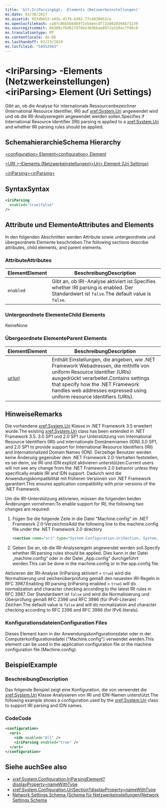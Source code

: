 ```yaml
---
title: '&lt;IriParsing&gt; -Elements (Netzwerkeinstellungen)'
ms.date: 03/30/2017
ms.assetid: 953d0b53-445e-41f9-b302-77c4030852ce
ms.openlocfilehash: ca8fc86b5b64b971e54eec8f7338010394b73239
ms.sourcegitcommit: 6b308cf6d627d78ee36dbbae8972a310ac7fd6c8
ms.translationtype: MT
ms.contentlocale: de-DE
ms.lasthandoff: 01/23/2019
ms.locfileid: "54552943"
---
```

# <a name="ltiriparsinggt-element-uri-settings"></a><span data-ttu-id="ee3ff-102">&lt;IriParsing&gt; -Elements (Netzwerkeinstellungen)</span><span class="sxs-lookup"><span data-stu-id="ee3ff-102">&lt;iriParsing&gt; Element (Uri Settings)</span></span>
<span data-ttu-id="ee3ff-103">Gibt an, ob die Analyse für internationale Ressourcenbezeichner (International Resource Identifier, IRI) auf <xref:System.Uri> angewendet wird und ob die IRI-Analyseregeln angewendet werden sollen.</span><span class="sxs-lookup"><span data-stu-id="ee3ff-103">Specifies if International Resource Identifier (IRI) parsing is applied to a <xref:System.Uri> and whether IRI parsing rules should be applied.</span></span>  
  
## <a name="schema-hierarchy"></a><span data-ttu-id="ee3ff-104">Schemahierarchie</span><span class="sxs-lookup"><span data-stu-id="ee3ff-104">Schema Hierarchy</span></span>  
 [<span data-ttu-id="ee3ff-105">\<configuration> Element</span><span class="sxs-lookup"><span data-stu-id="ee3ff-105">\<configuration> Element</span></span>](../../../../../docs/framework/configure-apps/file-schema/configuration-element.md)  
  
 [<span data-ttu-id="ee3ff-106">\<URI >-Elements (Netzwerkeinstellungen)</span><span class="sxs-lookup"><span data-stu-id="ee3ff-106">\<Uri> Element (Uri Settings)</span></span>](../../../../../docs/framework/configure-apps/file-schema/network/uri-element-uri-settings.md)  
  
 [<span data-ttu-id="ee3ff-107">\<iriParsing></span><span class="sxs-lookup"><span data-stu-id="ee3ff-107">\<iriParsing></span></span>](../../../../../docs/framework/configure-apps/file-schema/network/iriparsing-element-uri-settings.md)  
  
## <a name="syntax"></a><span data-ttu-id="ee3ff-108">Syntax</span><span class="sxs-lookup"><span data-stu-id="ee3ff-108">Syntax</span></span>  
  
```xml  
<iriParsing  
  enabled="true|false"  
/>  
```  
  
## <a name="attributes-and-elements"></a><span data-ttu-id="ee3ff-109">Attribute und Elemente</span><span class="sxs-lookup"><span data-stu-id="ee3ff-109">Attributes and Elements</span></span>  
 <span data-ttu-id="ee3ff-110">In den folgenden Abschnitten werden Attribute sowie untergeordnete und übergeordnete Elemente beschrieben.</span><span class="sxs-lookup"><span data-stu-id="ee3ff-110">The following sections describe attributes, child elements, and parent elements.</span></span>  
  
### <a name="attributes"></a><span data-ttu-id="ee3ff-111">Attribute</span><span class="sxs-lookup"><span data-stu-id="ee3ff-111">Attributes</span></span>  
  
|<span data-ttu-id="ee3ff-112">**Element**</span><span class="sxs-lookup"><span data-stu-id="ee3ff-112">**Element**</span></span>|<span data-ttu-id="ee3ff-113">**Beschreibung**</span><span class="sxs-lookup"><span data-stu-id="ee3ff-113">**Description**</span></span>|  
|-----------------|---------------------|  
|`enabled`|<span data-ttu-id="ee3ff-114">Gibt an, ob IRI-Analyse aktiviert ist.</span><span class="sxs-lookup"><span data-stu-id="ee3ff-114">Specifies whether IRI parsing is enabled.</span></span> <span data-ttu-id="ee3ff-115">Der Standardwert ist `false`.</span><span class="sxs-lookup"><span data-stu-id="ee3ff-115">The default value is `false`.</span></span>|  
  
### <a name="child-elements"></a><span data-ttu-id="ee3ff-116">Untergeordnete Elemente</span><span class="sxs-lookup"><span data-stu-id="ee3ff-116">Child Elements</span></span>  
 <span data-ttu-id="ee3ff-117">Keine</span><span class="sxs-lookup"><span data-stu-id="ee3ff-117">None</span></span>  
  
### <a name="parent-elements"></a><span data-ttu-id="ee3ff-118">Übergeordnete Elemente</span><span class="sxs-lookup"><span data-stu-id="ee3ff-118">Parent Elements</span></span>  
  
|<span data-ttu-id="ee3ff-119">**Element**</span><span class="sxs-lookup"><span data-stu-id="ee3ff-119">**Element**</span></span>|<span data-ttu-id="ee3ff-120">**Beschreibung**</span><span class="sxs-lookup"><span data-stu-id="ee3ff-120">**Description**</span></span>|  
|-----------------|---------------------|  
|[<span data-ttu-id="ee3ff-121">uri</span><span class="sxs-lookup"><span data-stu-id="ee3ff-121">uri</span></span>](../../../../../docs/framework/configure-apps/file-schema/network/uri-element-uri-settings.md)|<span data-ttu-id="ee3ff-122">Enthält Einstellungen, die angeben, wie .NET Framework Webadressen, die mithilfe von uniform Resource Identifier (URIs) ausgedrückt verarbeitet.</span><span class="sxs-lookup"><span data-stu-id="ee3ff-122">Contains settings that specify how the .NET Framework handles web addresses expressed using uniform resource identifiers (URIs).</span></span>|  
  
## <a name="remarks"></a><span data-ttu-id="ee3ff-123">Hinweise</span><span class="sxs-lookup"><span data-stu-id="ee3ff-123">Remarks</span></span>  
 <span data-ttu-id="ee3ff-124">Die vorhandene <xref:System.Uri> Klasse in .NET Framework 3.5 erweitert wurde.</span><span class="sxs-lookup"><span data-stu-id="ee3ff-124">The existing <xref:System.Uri> class has been extended in .NET Framework 3.5.</span></span> <span data-ttu-id="ee3ff-125">3.0 SP1 und 2.0 SP1 zur Unterstützung von International Resource Identifiers (IRI) und internationale Domänennamen (IDN).</span><span class="sxs-lookup"><span data-stu-id="ee3ff-125">3.0 SP1, and 2.0 SP1 to provide support for International Resource Identifiers (IRI) and Internationalized Domain Names (IDN).</span></span> <span data-ttu-id="ee3ff-126">Derzeitige Benutzer werden keine Änderung gegenüber dem .NET Framework 2.0-Verhalten feststellen, es sei denn, sie IRI und IDN explizit aktivieren unterstützen.</span><span class="sxs-lookup"><span data-stu-id="ee3ff-126">Current users will not see any change from the .NET Framework 2.0 behavior unless they specifically enable IRI and IDN support.</span></span> <span data-ttu-id="ee3ff-127">Dadurch wird die Anwendungskompatibilität mit früheren Versionen von .NET Framework garantiert.</span><span class="sxs-lookup"><span data-stu-id="ee3ff-127">This ensures application compatibility with prior versions of the .NET Framework.</span></span>  
  
 <span data-ttu-id="ee3ff-128">Um die IRI-Unterstützung aktivieren, müssen die folgenden beiden Änderungen vornehmen:</span><span class="sxs-lookup"><span data-stu-id="ee3ff-128">To enable support for IRI, the following two changes are required:</span></span>  
  
1.  <span data-ttu-id="ee3ff-129">Fügen Sie die folgende Zeile in die Datei "Machine.config" im .NET Framework 2.0-Verzeichnis</span><span class="sxs-lookup"><span data-stu-id="ee3ff-129">Add the following line to the machine.config file under the .NET Framework 2.0 directory</span></span>  
  
    ```xml  
    <section name="uri" type="System.Configuration.UriSection, System, Version=2.0.0.0, Culture=neutral, PublicKeyToken=b77a5c561934e089" />  
    ```  
  
2.  <span data-ttu-id="ee3ff-130">Geben Sie an, ob die IRI-Analyseregeln angewendet werden soll.</span><span class="sxs-lookup"><span data-stu-id="ee3ff-130">Specify whether IRI parsing rules should be applied.</span></span> <span data-ttu-id="ee3ff-131">Dies kann in der Datei „machine.config“ oder in der Datei „App.config“ durchgeführt werden.</span><span class="sxs-lookup"><span data-stu-id="ee3ff-131">This can be done in the machine.config or in the app.config file.</span></span>  
  
 <span data-ttu-id="ee3ff-132">Aktivieren der IRI-Analyse (IriParsing aktiviert = `true`) wird die Normalisierung und zeichenüberprüfung gemäß den neuesten IRI-Regeln in RFC 3987.</span><span class="sxs-lookup"><span data-stu-id="ee3ff-132">Enabling IRI parsing (iriParsing enabled = `true`) will do normalization and character checking according to the latest IRI rules in RFC 3987.</span></span> <span data-ttu-id="ee3ff-133">Der Standardwert ist `false` und wird die Normalisierung und Überprüfung gemäß RFC 2396 und RFC 3986 (für IPv6-Literale) Zeichen.</span><span class="sxs-lookup"><span data-stu-id="ee3ff-133">The default value is `false` and will do normalization and character checking according to RFC 2396 and RFC 3986 (for IPv6 literals).</span></span>  
  
### <a name="configuration-files"></a><span data-ttu-id="ee3ff-134">Konfigurationsdateien</span><span class="sxs-lookup"><span data-stu-id="ee3ff-134">Configuration Files</span></span>  
 <span data-ttu-id="ee3ff-135">Dieses Element kann in der Anwendungskonfigurationsdatei oder in der Computerkonfigurationsdatei ("Machine.config") verwendet werden.</span><span class="sxs-lookup"><span data-stu-id="ee3ff-135">This element can be used in the application configuration file or the machine configuration file (Machine.config).</span></span>  
  
## <a name="example"></a><span data-ttu-id="ee3ff-136">Beispiel</span><span class="sxs-lookup"><span data-stu-id="ee3ff-136">Example</span></span>  
  
### <a name="description"></a><span data-ttu-id="ee3ff-137">Beschreibung</span><span class="sxs-lookup"><span data-stu-id="ee3ff-137">Description</span></span>  
 <span data-ttu-id="ee3ff-138">Das folgende Beispiel zeigt eine Konfiguration, die von verwendet die <xref:System.Uri> Klasse Analysieren von IRI und IDN-Namen unterstützt.</span><span class="sxs-lookup"><span data-stu-id="ee3ff-138">The following example shows a configuration used by the <xref:System.Uri> class to support IRI parsing and IDN names.</span></span>  
  
### <a name="code"></a><span data-ttu-id="ee3ff-139">Code</span><span class="sxs-lookup"><span data-stu-id="ee3ff-139">Code</span></span>  
  
```xml  
<configuration>  
  <uri>  
    <idn enabled="All" />  
    <iriParsing enabled="true" />  
  </uri>  
</configuration>  
```  
  
## <a name="see-also"></a><span data-ttu-id="ee3ff-140">Siehe auch</span><span class="sxs-lookup"><span data-stu-id="ee3ff-140">See also</span></span>
- <xref:System.Configuration.IriParsingElement?displayProperty=nameWithType>
- <xref:System.Configuration.UriSection?displayProperty=nameWithType>
- [<span data-ttu-id="ee3ff-141">Network Settings Schema (Schema für Netzwerkeinstellungen)</span><span class="sxs-lookup"><span data-stu-id="ee3ff-141">Network Settings Schema</span></span>](../../../../../docs/framework/configure-apps/file-schema/network/index.md)
